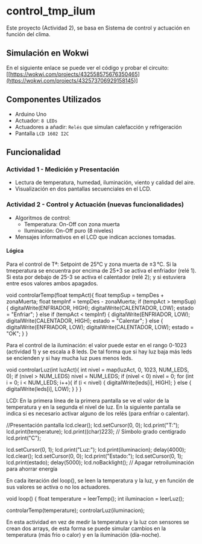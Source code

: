 # control_tmp_ilum
Este proyecto (Actividad 2), se basa en Sistema de control y actuación en función del clima.

## Simulación en Wokwi
En el siguiente enlace se puede ver el código y probar el circuito: [[https://wokwi.com/projects/432558575676350465](https://wokwi.com/projects/432573706929158145)]

## Componentes Utilizados
- Arduino Uno
- Actuador: `8 LEDs`
- Actuadores a añadir: `Relés` que simulan calefacción y refrigeración
- Pantalla `LCD 1602 I2C`

## Funcionalidad
### Actividad 1 - Medición y Presentación
- Lectura de temperatura, humedad, iluminación, viento y calidad del aire.
- Visualización en dos pantallas secuenciales en el LCD.
  
### Actividad 2 - Control y Actuación (nuevas funcionalidades)
- Algoritmos de control:
  - Temperatura: On-Off con zona muerta
  - Iluminación: On-Off puro (8 niveles)
- Mensajes informativos en el LCD que indican acciones tomadas.

#### Lógica
Para el control de Tª: Setpoint de 25°C y zona muerta de ±3 °C. Si la tmeperatura se encuentra por encima de 25+3 se activa el enfriador (relé 1). Si esta por debajo de 25-3 se activa el calentador (relé 2); y si estuviera entre esos valores ambos apagados.

void controlarTemp(float tempAct){
  float tempSup = tempDes + zonaMuerta;
  float tempInf = tempDes - zonaMuerta;
  if (tempAct > tempSup) {
    digitalWrite(ENFRIADOR, HIGH);
    digitalWrite(CALENTADOR, LOW);
    estado = "Enfriar";
  } else if (tempAct < tempInf) {
    digitalWrite(ENFRIADOR, LOW);
    digitalWrite(CALENTADOR, HIGH);
    estado = "Calentar";
  } else {
    digitalWrite(ENFRIADOR, LOW);
    digitalWrite(CALENTADOR, LOW);
    estado = "OK";
  }
}

Para el control de la iluminación: el valor puede estar en el rango 0-1023 (actividad 1) y se escala a 8 leds. De tal forma que si hay luz baja más leds se encienden y si hay mucha luz pues menos leds.

void controlarLuz(int luzAct){
  int nivel = map(luzAct, 0, 1023, NUM_LEDS, 0);
  if (nivel > NUM_LEDS) nivel = NUM_LEDS;
  if (nivel < 0) nivel = 0;
  for (int i = 0; i < NUM_LEDS; i++){
    if (i < nivel) {
      digitalWrite(leds[i], HIGH);
    } else {
      digitalWrite(leds[i], LOW);
    }
  }
}

LCD: En la primera línea de la primera pantalla se ve el valor de la temperatura y en la segunda el nivel de luz. En la siguiente pantalla se indica si es necesario activar alguno de los relés (para enfriar o calentar).

//Presentación pantalla
  lcd.clear();
  lcd.setCursor(0, 0);
  lcd.print("T:");
  lcd.print(temperature);
  lcd.print((char)223); // Símbolo grado centígrado
  lcd.print("C");

  lcd.setCursor(0, 1);
  lcd.print("Luz:");
  lcd.print(iluminacion);
  delay(4000);
  lcd.clear();
  lcd.setCursor(0, 0);
  lcd.print("Estado:");
  lcd.setCursor(0, 1);
  lcd.print(estado);
  delay(5000);
  lcd.noBacklight();  // Apagar retroiluminación para ahorrar energía

En cada iteración del loop(), se leen la temperatura y la luz, y en función de sus valores se activa o no los actuadores.

  void loop() {
  float temperature = leerTemp();
  int iluminacion = leerLuz();

  controlarTemp(temperature);
  controlarLuz(iluminacion);

En esta actividad en vez de medir la temperatura y la luz con sensores se crean dos arrays, de esta forma se puede simular cambios en la temperatura (más frio o calor) y en la iluminación (día-noche).
